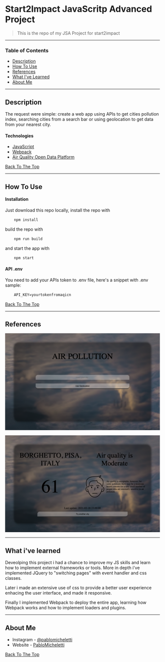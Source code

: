 # Start2Impact JavaScritp Advanced Project

> This is the repo of my JSA Project for start2impact
---

### Table of Contents

- [Description](#description)
- [How To Use](#how-to-use)
- [References](#references)
- [What I've Learned](#what-i've-learned)
- [About Me](#about-me)

---

## Description

The request were simple: create a web app using APIs to get cities pollution index, searching cities from a search bar or using geolocation to get data from your nearest city.

#### Technologies

- [JavaScript](https://javascript.info)
- [Webpack](https://webpack.js.org)
- [Air Quality Open Data Platform](https://aqicn.org/data-platform/token/#/)

[Back To The Top](#read-me-template)

---

## How To Use

#### Installation

Just download this repo locally, install the repo with

```javascript
	npm install
```

build the repo with 

```javascript
	npm run build
```

and start the app with

```javascript
	npm start
```
#### API .env

You need to add your APIs token to .env file, here's a snippet with .env sample:

```html
    API_KEY=yourtokenfromaqicn
```
[Back To The Top](#read-me-template)

---

## References

![Home Page](src/img/home.png)

![Data Page](src/img/isWorking.png)

---

## What i've learned


Deveolping this project i had a chance to improve my JS skills and learn how to implement external frameworks or tools. 
More in depth i've implemented JQuery to "switching pages" with event handler and css classes.

Later i made an extensive use of css to provide a better user experience enhacing the user interface, and made it responsive.

Finally I implemented Webpack to deploy the entire app, learning how Webpack works and how to implement loaders and plugins.

---

## About Me

- Instagram - [@pablomicheletti](https://www.instagram.com/pablomicheletti/)
- Website - [PabloMicheletti](http://pablomicheletti.it)

[Back To The Top](#read-me-template)